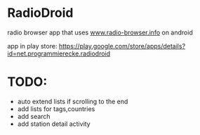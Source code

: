 RadioDroid
==========

radio browser app that uses www.radio-browser.info on android

app in play store: https://play.google.com/store/apps/details?id=net.programmierecke.radiodroid

TODO:
=====
* auto extend lists if scrolling to the end
* add lists for tags,countries
* add search
* add station detail activity